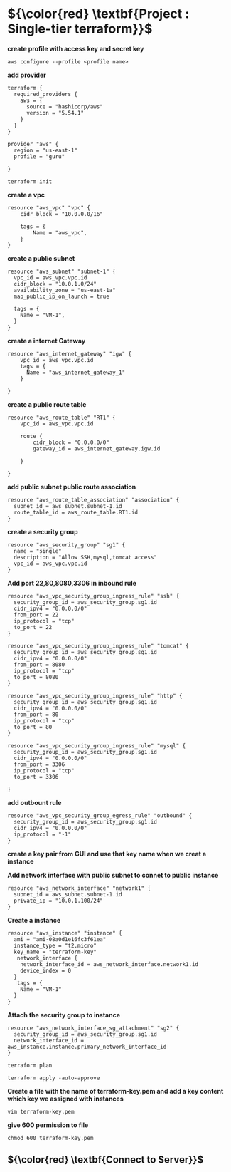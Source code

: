 # ${\color{red} \textbf{Project : Single-tier terraform}}$

**create profile with access key and secret key**
````
aws configure --profile <profile name>
````
**add provider**
````
terraform {
  required_providers {
    aws = {
      source = "hashicorp/aws"
      version = "5.54.1"
    }
  }
}

provider "aws" {
  region = "us-east-1"
  profile = "guru"

}
````
````
terraform init
````
**create a vpc**
````
resource "aws_vpc" "vpc" {
    cidr_block = "10.0.0.0/16"

    tags = {
        Name = "aws_vpc",
    } 
}
````
**create a public subnet**
````
resource "aws_subnet" "subnet-1" {
  vpc_id = aws_vpc.vpc.id
  cidr_block = "10.0.1.0/24"
  availability_zone = "us-east-1a"
  map_public_ip_on_launch = true 

  tags = {
    Name = "VM-1",
  }
}
````
**create a internet Gateway**
````
resource "aws_internet_gateway" "igw" {
    vpc_id = aws_vpc.vpc.id
    tags = {
      Name = "aws_internet_gateway_1"
    }
  
}
````
**create a public route table**
````
resource "aws_route_table" "RT1" {
    vpc_id = aws_vpc.vpc.id

    route {
        cidr_block = "0.0.0.0/0"
        gateway_id = aws_internet_gateway.igw.id
    
    }

}
````
**add public subnet public route association**
````
resource "aws_route_table_association" "association" {
  subnet_id = aws_subnet.subnet-1.id
  route_table_id = aws_route_table.RT1.id
}
````
**create a security group**
````
resource "aws_security_group" "sg1" {
  name = "single"
  description = "Allow SSH,mysql,tomcat access"
  vpc_id = aws_vpc.vpc.id
}
````
**Add port 22,80,8080,3306 in inbound rule**
````
resource "aws_vpc_security_group_ingress_rule" "ssh" {
  security_group_id = aws_security_group.sg1.id
  cidr_ipv4 = "0.0.0.0/0"
  from_port = 22
  ip_protocol = "tcp"
  to_port = 22
}

resource "aws_vpc_security_group_ingress_rule" "tomcat" {
  security_group_id = aws_security_group.sg1.id
  cidr_ipv4 = "0.0.0.0/0"
  from_port = 8080
  ip_protocol = "tcp"
  to_port = 8080
}

resource "aws_vpc_security_group_ingress_rule" "http" {
  security_group_id = aws_security_group.sg1.id
  cidr_ipv4 = "0.0.0.0/0"
  from_port = 80
  ip_protocol = "tcp"
  to_port = 80
}

resource "aws_vpc_security_group_ingress_rule" "mysql" {
  security_group_id = aws_security_group.sg1.id
  cidr_ipv4 = "0.0.0.0/0"
  from_port = 3306
  ip_protocol = "tcp"
  to_port = 3306
  
}
````
**add outbount rule**
````
resource "aws_vpc_security_group_egress_rule" "outbound" {
  security_group_id = aws_security_group.sg1.id
  cidr_ipv4 = "0.0.0.0/0"
  ip_protocol = "-1"
}
````
**create a key pair from GUI and use that key name when we creat a instance**

**Add network interface with public subnet to connet to public instance**
````
resource "aws_network_interface" "network1" {
  subnet_id = aws_subnet.subnet-1.id
  private_ip = "10.0.1.100/24"
}
````
**Create a instance**
````
resource "aws_instance" "instance" {
  ami = "ami-08a0d1e16fc3f61ea"
  instance_type = "t2.micro"
  key_name = "terraform-key"
   network_interface {
    network_interface_id = aws_network_interface.network1.id
    device_index = 0
  }
   tags = {
    Name = "VM-1"
  }
}
````
**Attach the security group to instance**
````
resource "aws_network_interface_sg_attachment" "sg2" {
  security_group_id = aws_security_group.sg1.id
  network_interface_id = aws_instance.instance.primary_network_interface_id
}
````
````
terraform plan
````
````
terraform apply -auto-approve
````
**Create a file with the name of terraform-key.pem and add a key content which key we assigned with instances**
````
vim terraform-key.pem
````
**give 600 permission to file**
````
chmod 600 terraform-key.pem
````
## ${\color{red} \textbf{Connect to Server}}$

